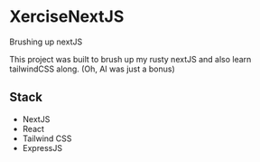 # XerciseNextJS

Brushing up nextJS

This project was built to brush up my rusty nextJS and also learn tailwindCSS along. (Oh, AI was just a bonus)

## Stack

- NextJS
- React
- Tailwind CSS
- ExpressJS